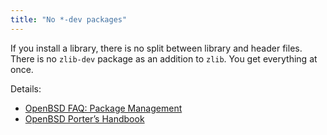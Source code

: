 ```yaml
---
title: "No *-dev packages"
---
```


If you install a library, there is no split between library and header files.
There is no `zlib-dev` package as an addition to `zlib`. You get everything
at once.

Details:

* [OpenBSD FAQ: Package Management](https://www.openbsd.org/faq/faq15.html)
* [OpenBSD Porter’s Handbook](https://www.openbsd.org/faq/ports/index.html)
